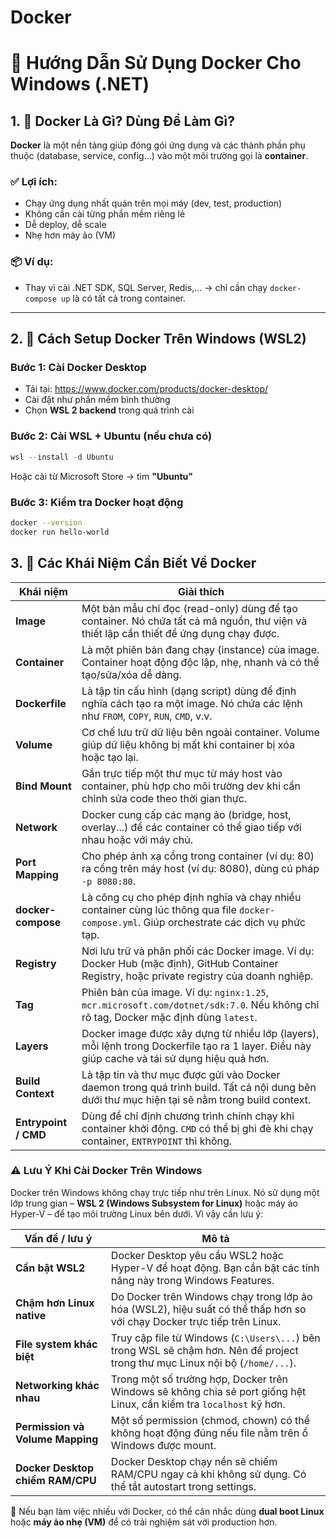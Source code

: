 # Docker
# 🐳 Hướng Dẫn Sử Dụng Docker Cho Windows (.NET)

## 1. 📌 Docker Là Gì? Dùng Để Làm Gì?

**Docker** là một nền tảng giúp đóng gói ứng dụng và các thành phần phụ thuộc (database, service, config...) vào một môi trường gọi là **container**. 

### ✅ Lợi ích:
- Chạy ứng dụng nhất quán trên mọi máy (dev, test, production)
- Không cần cài từng phần mềm riêng lẻ
- Dễ deploy, dễ scale
- Nhẹ hơn máy ảo (VM)

### 📦 Ví dụ:
- Thay vì cài .NET SDK, SQL Server, Redis,... → chỉ cần chạy `docker-compose up` là có tất cả trong container.

---

## 2. 🧰 Cách Setup Docker Trên Windows (WSL2)

### Bước 1: Cài Docker Desktop
- Tải tại: https://www.docker.com/products/docker-desktop/
- Cài đặt như phần mềm bình thường
- Chọn **WSL 2 backend** trong quá trình cài

### Bước 2: Cài WSL + Ubuntu (nếu chưa có)
```powershell
wsl --install -d Ubuntu
```
Hoặc cài từ Microsoft Store → tìm **"Ubuntu"**

### Bước 3: Kiểm tra Docker hoạt động
```bash
docker --version
docker run hello-world
```
## 3. 🧠 Các Khái Niệm Cần Biết Về Docker

| Khái niệm            | Giải thích                                                                                                                                       |
|----------------------|--------------------------------------------------------------------------------------------------------------------------------------------------|
| **Image**            | Một bản mẫu chỉ đọc (read-only) dùng để tạo container. Nó chứa tất cả mã nguồn, thư viện và thiết lập cần thiết để ứng dụng chạy được.            |
| **Container**        | Là một phiên bản đang chạy (instance) của image. Container hoạt động độc lập, nhẹ, nhanh và có thể tạo/sửa/xóa dễ dàng.                        |
| **Dockerfile**       | Là tập tin cấu hình (dạng script) dùng để định nghĩa cách tạo ra một image. Nó chứa các lệnh như `FROM`, `COPY`, `RUN`, `CMD`, v.v.             |
| **Volume**           | Cơ chế lưu trữ dữ liệu bên ngoài container. Volume giúp dữ liệu không bị mất khi container bị xóa hoặc tạo lại.                                 |
| **Bind Mount**       | Gắn trực tiếp một thư mục từ máy host vào container, phù hợp cho môi trường dev khi cần chỉnh sửa code theo thời gian thực.                     |
| **Network**          | Docker cung cấp các mạng ảo (bridge, host, overlay...) để các container có thể giao tiếp với nhau hoặc với máy chủ.                             |
| **Port Mapping**     | Cho phép ánh xạ cổng trong container (ví dụ: 80) ra cổng trên máy host (ví dụ: 8080), dùng cú pháp `-p 8080:80`.                                |
| **docker-compose**   | Là công cụ cho phép định nghĩa và chạy nhiều container cùng lúc thông qua file `docker-compose.yml`. Giúp orchestrate các dịch vụ phức tạp.     |
| **Registry**         | Nơi lưu trữ và phân phối các Docker image. Ví dụ: Docker Hub (mặc định), GitHub Container Registry, hoặc private registry của doanh nghiệp.     |
| **Tag**              | Phiên bản của image. Ví dụ: `nginx:1.25`, `mcr.microsoft.com/dotnet/sdk:7.0`. Nếu không chỉ rõ tag, Docker mặc định dùng `latest`.              |
| **Layers**           | Docker image được xây dựng từ nhiều lớp (layers), mỗi lệnh trong Dockerfile tạo ra 1 layer. Điều này giúp cache và tái sử dụng hiệu quả hơn.     |
| **Build Context**    | Là tập tin và thư mục được gửi vào Docker daemon trong quá trình build. Tất cả nội dung bên dưới thư mục hiện tại sẽ nằm trong build context.     |
| **Entrypoint / CMD** | Dùng để chỉ định chương trình chính chạy khi container khởi động. `CMD` có thể bị ghi đè khi chạy container, `ENTRYPOINT` thì không.             |
### ⚠️ Lưu Ý Khi Cài Docker Trên Windows

Docker trên Windows không chạy trực tiếp như trên Linux. Nó sử dụng một lớp trung gian – **WSL 2 (Windows Subsystem for Linux)** hoặc máy ảo Hyper-V – để tạo môi trường Linux bên dưới. Vì vậy cần lưu ý:

| Vấn đề / lưu ý                         | Mô tả                                                                                      |
|----------------------------------------|---------------------------------------------------------------------------------------------|
| **Cần bật WSL2**                       | Docker Desktop yêu cầu WSL2 hoặc Hyper-V để hoạt động. Bạn cần bật các tính năng này trong Windows Features. |
| **Chậm hơn Linux native**             | Do Docker trên Windows chạy trong lớp ảo hóa (WSL2), hiệu suất có thể thấp hơn so với chạy Docker trực tiếp trên Linux. |
| **File system khác biệt**             | Truy cập file từ Windows (`C:\Users\...`) bên trong WSL sẽ chậm hơn. Nên để project trong thư mục Linux nội bộ (`/home/...`). |
| **Networking khác nhau**              | Trong một số trường hợp, Docker trên Windows sẽ không chia sẻ port giống hệt Linux, cần kiểm tra `localhost` kỹ hơn. |
| **Permission và Volume Mapping**      | Một số permission (chmod, chown) có thể không hoạt động đúng nếu file nằm trên ổ Windows được mount. |
| **Docker Desktop chiếm RAM/CPU**     | Docker Desktop chạy nền sẽ chiếm RAM/CPU ngay cả khi không sử dụng. Có thể tắt autostart trong settings. |

🔸 Nếu bạn làm việc nhiều với Docker, có thể cân nhắc dùng **dual boot Linux** hoặc **máy ảo nhẹ (VM)** để có trải nghiệm sát với production hơn.
